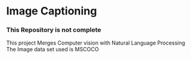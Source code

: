 # Image Captioning
### This Repository is not complete

This project Merges Computer vision with Natural Language Processing
The Image data set used is MSCOCO

